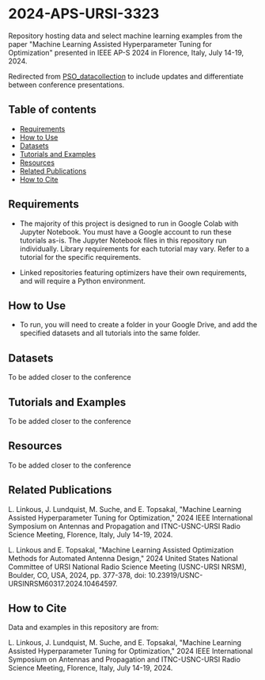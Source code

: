 # 2024-APS-URSI-3323


Repository hosting data and select machine learning examples from the paper "Machine Learning Assisted Hyperparameter Tuning for Optimization" presented in  IEEE AP-S 2024 in Florence, Italy, July 14-19, 2024.

Redirected from [PSO_datacollection](https://github.com/LC-Linkous/PSO_datacollection) to include updates and differentiate between conference presentations.


## Table of contents
* [Requirements](#requirements)
* [How to Use](#how-to-use)
* [Datasets](#datasets)
* [Tutorials and Examples](#tutorials-and-examples)
* [Resources](#resources)
* [Related Publications](#future-work)
* [How to Cite](#how-to-cite)


## Requirements
* The majority of this project is designed to run in Google Colab with Jupyter Notebook. You must have a Google account to run these tutorials as-is. The Jupyter Notebook files in this repository run individually. Library requirements for each tutorial may vary. Refer to a tutorial for the specific requirements.

* Linked repositories featuring optimizers have their own requirements, and will require a Python environment.


## How to Use
* To run, you will need to create a folder in your Google Drive, and add the specified datasets  and all tutorials into the same folder.


## Datasets

To be added closer to the conference


## Tutorials and Examples

To be added closer to the conference


## Resources

To be added closer to the conference

## Related Publications

L. Linkous, J. Lundquist, M. Suche, and E. Topsakal, "Machine Learning Assisted Hyperparameter Tuning for Optimization," 2024 IEEE International Symposium on Antennas and Propagation and ITNC-USNC-URSI Radio Science Meeting, Florence, Italy, July 14-19, 2024.

L. Linkous and E. Topsakal, "Machine Learning Assisted Optimization Methods for Automated Antenna Design," 2024 United States National Committee of URSI National Radio Science Meeting (USNC-URSI NRSM), Boulder, CO, USA, 2024, pp. 377-378, doi: 10.23919/USNC-URSINRSM60317.2024.10464597.

## How to Cite

Data and examples in this repository are from:

L. Linkous, J. Lundquist, M. Suche, and E. Topsakal, "Machine Learning Assisted Hyperparameter Tuning for Optimization," 2024 IEEE International Symposium on Antennas and Propagation and ITNC-USNC-URSI Radio Science Meeting, Florence, Italy, July 14-19, 2024.


